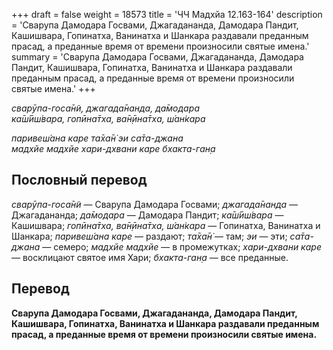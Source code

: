 +++
draft = false
weight = 18573
title = 'ЧЧ Мадхйа 12.163-164'
description = 'Сварупа Дамодара Госвами, Джагадананда, Дамодара Пандит, Кашишвара, Гопинатха, Ванинатха и Шанкара раздавали преданным прасад, а преданные время от времени произносили святые имена.'
summary = 'Сварупа Дамодара Госвами, Джагадананда, Дамодара Пандит, Кашишвара, Гопинатха, Ванинатха и Шанкара раздавали преданным прасад, а преданные время от времени произносили святые имена.'
+++

_сварӯпа-госа̄н̃и, джагада̄нанда, да̄модара  
ка̄ш́ӣш́вара, гопӣна̄тха, ва̄н̣ӣна̄тха, ш́ан̇кара_

_паривеш́ана каре та̄ха̄н̇ эи са̄та-джана  
мадхйе мадхйе хари-дхвани каре бхакта-ган̣а_

## Пословный перевод

_сварӯпа_\-_госа̄н̃и_ — Сварупа Дамодара Госвами; _джагада̄нанда_ — Джагадананда; _да̄модара_ — Дамодара Пандит; _ка̄ш́ӣш́вара_ — Кашишвара; _гопӣна̄тха,_ _ва̄н̣ӣна̄тха,_ _ш́ан̇кара_ — Гопинатха, Ванинатха и Шанкара; _паривеш́ана_ _каре_ — раздают; _та̄ха̄н̇_ — там; _эи_ — эти; _са̄та_\-_джана_ — семеро; _мадхйе_ _мадхйе_ — в промежутках; _хари_\-_дхвани_ _каре_ — восклицают святое имя Хари; _бхакта_\-_ган̣а_ — все преданные.

## Перевод

**Сварупа Дамодара Госвами, Джагадананда, Дамодара Пандит, Кашишвара, Гопинатха, Ванинатха и Шанкара раздавали преданным прасад, а преданные время от времени произносили святые имена.**
